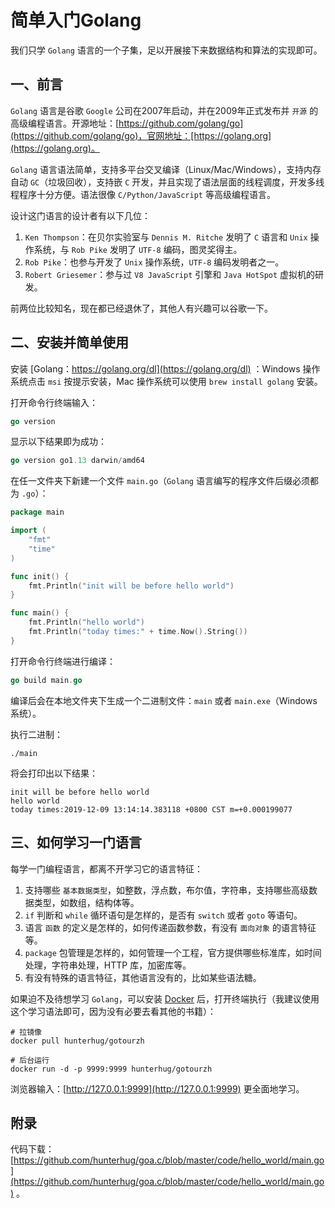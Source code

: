 # 简单入门Golang

我们只学 `Golang` 语言的一个子集，足以开展接下来数据结构和算法的实现即可。

## 一、前言

`Golang` 语言是谷歌 `Google` 公司在2007年启动，并在2009年正式发布并 `开源` 的高级编程语言。开源地址：[https://github.com/golang/go](https://github.com/golang/go)，官网地址：[https://golang.org](https://golang.org)。

`Golang` 语言语法简单，支持多平台交叉编译（Linux/Mac/Windows），支持内存自动 `GC`（垃圾回收），支持嵌 `C` 开发，并且实现了语法层面的线程调度，开发多线程程序十分方便。语法很像 `C/Python/JavaScript` 等高级编程语言。

设计这门语言的设计者有以下几位：

1. `Ken Thompson`：在贝尔实验室与 `Dennis M. Ritche` 发明了 `C` 语言和 `Unix` 操作系统，与 `Rob Pike` 发明了 `UTF-8` 编码，图灵奖得主。
2. `Rob Pike`：也参与开发了 `Unix` 操作系统，`UTF-8` 编码发明者之一。
3. `Robert Griesemer`：参与过 `V8 JavaScript` 引擎和 `Java HotSpot` 虚拟机的研发。

前两位比较知名，现在都已经退休了，其他人有兴趣可以谷歌一下。

## 二、安装并简单使用

安装 [Golang：https://golang.org/dl](https://golang.org/dl) ：Windows 操作系统点击 `msi` 按提示安装，Mac 操作系统可以使用 `brew install golang` 安装。

打开命令行终端输入：

```go
go version
```

显示以下结果即为成功：

```go
go version go1.13 darwin/amd64
```

在任一文件夹下新建一个文件 `main.go`（`Golang` 语言编写的程序文件后缀必须都为 `.go`）：

```go
package main

import (
	"fmt"
	"time"
)

func init() {
	fmt.Println("init will be before hello world")
}

func main() {
	fmt.Println("hello world")
	fmt.Println("today times:" + time.Now().String())
}
```

打开命令行终端进行编译：

```go
go build main.go
```

编译后会在本地文件夹下生成一个二进制文件：`main` 或者 `main.exe`（Windows系统）。

执行二进制：

```
./main
```

将会打印出以下结果：

```
init will be before hello world
hello world
today times:2019-12-09 13:14:14.383118 +0800 CST m=+0.000199077
```

## 三、如何学习一门语言

每学一门编程语言，都离不开学习它的语言特征：

1. 支持哪些 `基本数据类型`，如整数，浮点数，布尔值，字符串，支持哪些高级数据类型，如数组，结构体等。
2. `if` 判断和 `while` 循环语句是怎样的，是否有 `switch` 或者 `goto` 等语句。
3. 语言 `函数` 的定义是怎样的，如何传递函数参数，有没有 `面向对象` 的语言特征等。 
4. `package` 包管理是怎样的，如何管理一个工程，官方提供哪些标准库，如时间处理，字符串处理，HTTP 库，加密库等。
5. 有没有特殊的语言特征，其他语言没有的，比如某些语法糖。

如果迫不及待想学习 `Golang`，可以安装 [Docker](https://docs.docker.com/get-docker) 后，打开终端执行（我建议使用这个学习语法即可，因为没有必要去看其他的书籍）：

```
# 拉镜像
docker pull hunterhug/gotourzh

# 后台运行
docker run -d -p 9999:9999 hunterhug/gotourzh
```

浏览器输入：[http://127.0.0.1:9999](http://127.0.0.1:9999) 更全面地学习。

## 附录

代码下载： [https://github.com/hunterhug/goa.c/blob/master/code/hello_world/main.go](https://github.com/hunterhug/goa.c/blob/master/code/hello_world/main.go) 。